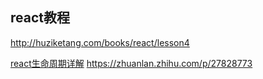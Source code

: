 ## react教程

http://huziketang.com/books/react/lesson4

[react生命周期详解](http://www.bijishequ.com/detail/530180?p=)
https://zhuanlan.zhihu.com/p/27828773
